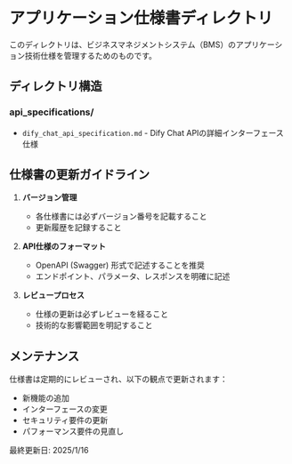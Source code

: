 # アプリケーション仕様書ディレクトリ

このディレクトリは、ビジネスマネジメントシステム（BMS）のアプリケーション技術仕様を管理するためのものです。

## ディレクトリ構造

### api_specifications/
- `dify_chat_api_specification.md` - Dify Chat APIの詳細インターフェース仕様

## 仕様書の更新ガイドライン

1. **バージョン管理**
   - 各仕様書には必ずバージョン番号を記載すること
   - 更新履歴を記録すること

2. **API仕様のフォーマット**
   - OpenAPI (Swagger) 形式で記述することを推奨
   - エンドポイント、パラメータ、レスポンスを明確に記述

3. **レビュープロセス**
   - 仕様の更新は必ずレビューを経ること
   - 技術的な影響範囲を明記すること

## メンテナンス

仕様書は定期的にレビューされ、以下の観点で更新されます：
- 新機能の追加
- インターフェースの変更
- セキュリティ要件の更新
- パフォーマンス要件の見直し

最終更新日: 2025/1/16